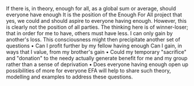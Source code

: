 If there is, in theory, enough for all, as a global sum or average, should everyone have enough
It is the position of the Enough For All project that yes, we could and should aspire to everyone having enough. However, this is clearly not the position of all parties. The thinking here is of winner-loser; that in order for me to have, others must have less. I can only gain by another's loss. This consciousness might then precipitate another set of questions
	•	Can I profit further by my fellow having enough Can I gain, in ways that I value, from my brother's gain
	•	Could my temporary "sacrifice" and "donation" to the needy actually generate benefit for me and my group rather than a sense of deprivation
	•	Does everyone having enough open up possibilities of more for everyone
EFA will help to share such theory, modelling and examples to address these questions.
